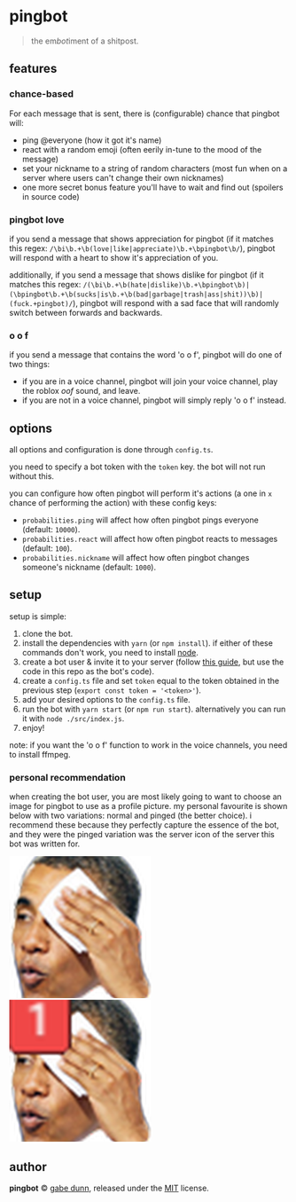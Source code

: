 # pingbot
> the em*bot*iment of a shitpost.

## features

### chance-based
For each message that is sent, there is (configurable) chance that pingbot will:
 - ping @everyone (how it got it's name)
 - react with a random emoji (often eerily in-tune to the mood of the message)
 - set your nickname to a string of random characters (most fun when on a server where users can't change their own
     nicknames)
 - one more secret bonus feature you'll have to wait and find out (spoilers in source code)

### pingbot love
if you send a message that shows appreciation for pingbot (if it matches this regex:
`/\bi\b.+\b(love|like|appreciate)\b.+\bpingbot\b/`), pingbot will respond with a heart to show it's appreciation of you.

additionally, if you send a message that shows dislike for pingbot (if it matches this regex:
`/(\bi\b.+\b(hate|dislike)\b.+\bpingbot\b)|(\bpingbot\b.+\b(sucks|is\b.+\b(bad|garbage|trash|ass|shit))\b)|(fuck.+pingbot)/`),
pingbot will respond with a sad face that will randomly switch between forwards and backwards.

### o o f
if you send a message that contains the word 'o o f', pingbot will do one of two things:
 - if you are in a voice channel, pingbot will join your voice channel, play the roblox *oof* sound, and leave.
 - if you are not in a voice channel, pingbot will simply reply 'o o f' instead.

## options
all options and configuration is done through `config.ts`.

you need to specify a bot token with the `token` key. the bot will not run without this.

you can configure how often pingbot will perform it's actions (a one in `x` chance of performing the action) with these
config keys:
 - `probabilities.ping` will affect how often pingbot pings everyone (default: `10000`).
 - `probabilities.react` will affect how often pingbot reacts to messages (default: `100`).
 - `probabilities.nickname` will affect how often pingbot changes someone's nickname (default: `1000`).

## setup
setup is simple:
 1. clone the bot.
 2. install the dependencies with `yarn` (or `npm install`). if either of these commands don't work, you need to install
 [node][2].
 3. create a bot user & invite it to your server (follow [this guide][1], but use the code in this repo as the bot's
 code).
 4. create a `config.ts` file and set `token` equal to the token obtained in the previous step (`export const token = '<token>'`).
 5. add your desired options to the `config.ts` file.
 6. run the bot with `yarn start` (or `npm run start`). alternatively you can run it with `node ./src/index.js`.
 7. enjoy!

[1]: https://www.howtogeek.com/364225/how-to-make-your-own-discord-bot/
[2]: https://nodejs.org

note: if you want the 'o o f' function to work in the voice channels, you need to install ffmpeg.

### personal recommendation
when creating the bot user, you are most likely going to want to choose an image for pingbot to use as a profile
picture. my personal favourite is shown below with two variations: normal and pinged (the better choice). i
recommend these because they perfectly capture the essence of the bot, and they were the pinged variation was
the server icon of the server this bot was written for.

![pingbot][normal]
![pingbot pinged][pinged]

[normal]: resources/pingbot.png
[pinged]: resources/pingbot_pinged.png

## author
**pingbot** © [gabe dunn](https://github.com/redxtech), released under the [MIT](./license.md) license.
